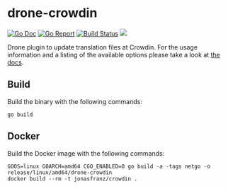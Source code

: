 # drone-crowdin

[![Go Doc](https://godoc.org/github.com/JonasFranzDEV/drone-crowdin?status.svg)](http://godoc.org/github.com//JonasFranzDEV/drone-crowdin)
[![Go Report](https://goreportcard.com/badge/github.com/JonasFranzDEV/drone-crowdin)](https://goreportcard.com/report/github.com//JonasFranzDEV/drone-crowdin)
[![Build Status](https://docker.jonasfranz.software/api/badges/JonasFranzDEV/drone-crowdin/status.svg)](https://docker.jonasfranz.software/JonasFranzDEV/drone-crowdin)
[![](https://images.microbadger.com/badges/image/jonasfranz/crowdin.svg)](https://microbadger.com/images/jonasfranz/crowdin "Get your own image badge on microbadger.com")

Drone plugin to update translation files at Crowdin. For the usage information and a listing of the available options please take a look at [the docs](DOCS.md).

## Build

Build the binary with the following commands:

```
go build
```

## Docker

Build the Docker image with the following commands:

```
GOOS=linux GOARCH=amd64 CGO_ENABLED=0 go build -a -tags netgo -o release/linux/amd64/drone-crowdin
docker build --rm -t jonasfranz/crowdin .
```
